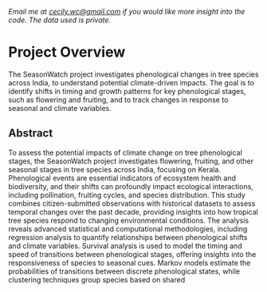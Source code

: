 *Email me at cecily.wc@gmail.com if you would like more insight into the code. The data used is private.* 

# Project Overview

The SeasonWatch project investigates phenological changes in tree species across India, to understand
potential climate-driven impacts. The goal is to identify shifts in timing and growth patterns for key
phenological stages, such as flowering and fruiting, and to track changes in response to seasonal and
climate variables.

## Abstract

To assess the potential impacts of climate change on tree phenological stages, the SeasonWatch
project investigates flowering, fruiting, and other seasonal stages in tree species across India, focusing on
Kerala. Phenological events are essential indicators of ecosystem health and biodiversity, and their shifts
can profoundly impact ecological interactions, including pollination, fruiting cycles, and species
distribution. This study combines citizen-submitted observations with historical datasets to assess
temporal changes over the past decade, providing insights into how tropical tree species respond to
changing environmental conditions.
The analysis reveals advanced statistical and computational methodologies, including regression
analysis to quantify relationships between phenological shifts and climate variables. Survival analysis is
used to model the timing and speed of transitions between phenological stages, offering insights into the
responsiveness of species to seasonal cues. Markov models estimate the probabilities of transitions
between discrete phenological states, while clustering techniques group species based on shared
